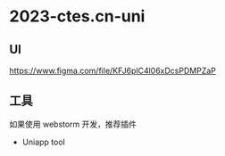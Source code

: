 # 2023-ctes.cn-uni

## UI

https://www.figma.com/file/KFJ6plC4l06xDcsPDMPZaP

## 工具

如果使用 webstorm 开发，推荐插件
- Uniapp tool